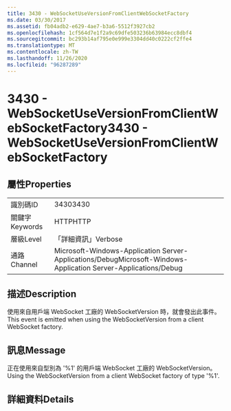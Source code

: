 ```yaml
---
title: 3430 - WebSocketUseVersionFromClientWebSocketFactory
ms.date: 03/30/2017
ms.assetid: fb04adb2-e629-4ae7-b3a6-5512f3927cb2
ms.openlocfilehash: 1cf564d7e1f2a9c69dfe503236b63984ecc8dbf4
ms.sourcegitcommit: bc293b14af795e0e999e3304dd40c0222cf2ffe4
ms.translationtype: MT
ms.contentlocale: zh-TW
ms.lasthandoff: 11/26/2020
ms.locfileid: "96287289"
---
```

# <a name="3430---websocketuseversionfromclientwebsocketfactory"></a><span data-ttu-id="2b2a4-102">3430 - WebSocketUseVersionFromClientWebSocketFactory</span><span class="sxs-lookup"><span data-stu-id="2b2a4-102">3430 - WebSocketUseVersionFromClientWebSocketFactory</span></span>

## <a name="properties"></a><span data-ttu-id="2b2a4-103">屬性</span><span class="sxs-lookup"><span data-stu-id="2b2a4-103">Properties</span></span>  
  
|||  
|-|-|  
|<span data-ttu-id="2b2a4-104">識別碼</span><span class="sxs-lookup"><span data-stu-id="2b2a4-104">ID</span></span>|<span data-ttu-id="2b2a4-105">3430</span><span class="sxs-lookup"><span data-stu-id="2b2a4-105">3430</span></span>|  
|<span data-ttu-id="2b2a4-106">關鍵字</span><span class="sxs-lookup"><span data-stu-id="2b2a4-106">Keywords</span></span>|<span data-ttu-id="2b2a4-107">HTTP</span><span class="sxs-lookup"><span data-stu-id="2b2a4-107">HTTP</span></span>|  
|<span data-ttu-id="2b2a4-108">層級</span><span class="sxs-lookup"><span data-stu-id="2b2a4-108">Level</span></span>|<span data-ttu-id="2b2a4-109">「詳細資訊」</span><span class="sxs-lookup"><span data-stu-id="2b2a4-109">Verbose</span></span>|  
|<span data-ttu-id="2b2a4-110">通路</span><span class="sxs-lookup"><span data-stu-id="2b2a4-110">Channel</span></span>|<span data-ttu-id="2b2a4-111">Microsoft-Windows-Application Server-Applications/Debug</span><span class="sxs-lookup"><span data-stu-id="2b2a4-111">Microsoft-Windows-Application Server-Applications/Debug</span></span>|  
  
## <a name="description"></a><span data-ttu-id="2b2a4-112">描述</span><span class="sxs-lookup"><span data-stu-id="2b2a4-112">Description</span></span>  

 <span data-ttu-id="2b2a4-113">使用來自用戶端 WebSocket 工廠的 WebSocketVersion 時，就會發出此事件。</span><span class="sxs-lookup"><span data-stu-id="2b2a4-113">This event is emitted when using the WebSocketVersion from a client WebSocket factory.</span></span>  
  
## <a name="message"></a><span data-ttu-id="2b2a4-114">訊息</span><span class="sxs-lookup"><span data-stu-id="2b2a4-114">Message</span></span>  

 <span data-ttu-id="2b2a4-115">正在使用來自型別為 '%1' 的用戶端 WebSocket 工廠的 WebSocketVersion。</span><span class="sxs-lookup"><span data-stu-id="2b2a4-115">Using the WebSocketVersion from a client WebSocket factory of type '%1'.</span></span>  
  
## <a name="details"></a><span data-ttu-id="2b2a4-116">詳細資料</span><span class="sxs-lookup"><span data-stu-id="2b2a4-116">Details</span></span>
